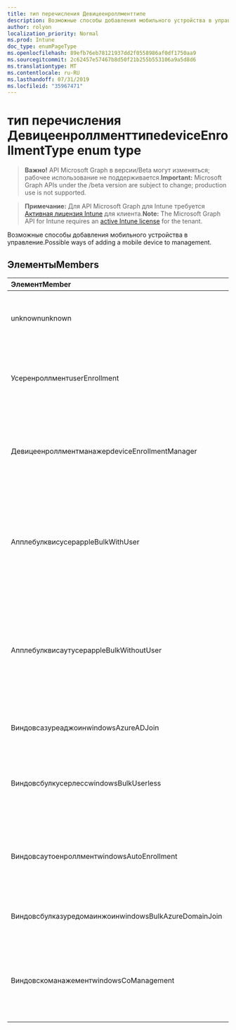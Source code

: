 ```yaml
---
title: тип перечисления Девицеенроллменттипе
description: Возможные способы добавления мобильного устройства в управление.
author: rolyon
localization_priority: Normal
ms.prod: Intune
doc_type: enumPageType
ms.openlocfilehash: 89efb76eb78121937dd2f0558986af0df1750aa9
ms.sourcegitcommit: 2c62457e57467b8d50f21b255b553106a9a5d8d6
ms.translationtype: MT
ms.contentlocale: ru-RU
ms.lasthandoff: 07/31/2019
ms.locfileid: "35967471"
---
```

# <a name="deviceenrollmenttype-enum-type"></a><span data-ttu-id="ce808-103">тип перечисления Девицеенроллменттипе</span><span class="sxs-lookup"><span data-stu-id="ce808-103">deviceEnrollmentType enum type</span></span>

> <span data-ttu-id="ce808-104">**Важно!** API Microsoft Graph в версии/Beta могут изменяться; рабочее использование не поддерживается.</span><span class="sxs-lookup"><span data-stu-id="ce808-104">**Important:** Microsoft Graph APIs under the /beta version are subject to change; production use is not supported.</span></span>

> <span data-ttu-id="ce808-105">**Примечание:** Для API Microsoft Graph для Intune требуется [Активная лицензия Intune](https://go.microsoft.com/fwlink/?linkid=839381) для клиента.</span><span class="sxs-lookup"><span data-stu-id="ce808-105">**Note:** The Microsoft Graph API for Intune requires an [active Intune license](https://go.microsoft.com/fwlink/?linkid=839381) for the tenant.</span></span>

<span data-ttu-id="ce808-106">Возможные способы добавления мобильного устройства в управление.</span><span class="sxs-lookup"><span data-stu-id="ce808-106">Possible ways of adding a mobile device to management.</span></span>

## <a name="members"></a><span data-ttu-id="ce808-107">Элементы</span><span class="sxs-lookup"><span data-stu-id="ce808-107">Members</span></span>
|<span data-ttu-id="ce808-108">Элемент</span><span class="sxs-lookup"><span data-stu-id="ce808-108">Member</span></span>|<span data-ttu-id="ce808-109">Значение</span><span class="sxs-lookup"><span data-stu-id="ce808-109">Value</span></span>|<span data-ttu-id="ce808-110">Описание</span><span class="sxs-lookup"><span data-stu-id="ce808-110">Description</span></span>|
|:---|:---|:---|
|<span data-ttu-id="ce808-111">unknown</span><span class="sxs-lookup"><span data-stu-id="ce808-111">unknown</span></span>|<span data-ttu-id="ce808-112">нуль</span><span class="sxs-lookup"><span data-stu-id="ce808-112">0</span></span>|<span data-ttu-id="ce808-113">Значение по умолчанию: тип регистрации не был собран.</span><span class="sxs-lookup"><span data-stu-id="ce808-113">Default value, enrollment type was not collected.</span></span>|
|<span data-ttu-id="ce808-114">Усеренроллмент</span><span class="sxs-lookup"><span data-stu-id="ce808-114">userEnrollment</span></span>|<span data-ttu-id="ce808-115">1,1</span><span class="sxs-lookup"><span data-stu-id="ce808-115">1</span></span>|<span data-ttu-id="ce808-116">Управляемая пользователями регистрация через канал BYOD.</span><span class="sxs-lookup"><span data-stu-id="ce808-116">User driven enrollment through BYOD channel.</span></span>|
|<span data-ttu-id="ce808-117">Девицеенроллментманажер</span><span class="sxs-lookup"><span data-stu-id="ce808-117">deviceEnrollmentManager</span></span>|<span data-ttu-id="ce808-118">2</span><span class="sxs-lookup"><span data-stu-id="ce808-118">2</span></span>|<span data-ttu-id="ce808-119">Регистрация пользователей с помощью учетной записи менеджера регистрации устройств.</span><span class="sxs-lookup"><span data-stu-id="ce808-119">User enrollment with a device enrollment manager account.</span></span>|
|<span data-ttu-id="ce808-120">Апплебулквисусер</span><span class="sxs-lookup"><span data-stu-id="ce808-120">appleBulkWithUser</span></span>|<span data-ttu-id="ce808-121">4</span><span class="sxs-lookup"><span data-stu-id="ce808-121">3</span></span>|<span data-ttu-id="ce808-122">Массовая регистрация Apple с задачей пользователя.</span><span class="sxs-lookup"><span data-stu-id="ce808-122">Apple bulk enrollment with user challenge.</span></span> <span data-ttu-id="ce808-123">(Предотвращение выполнения данных, Apple Configurator)</span><span class="sxs-lookup"><span data-stu-id="ce808-123">(DEP, Apple Configurator)</span></span>|
|<span data-ttu-id="ce808-124">Апплебулквисаутусер</span><span class="sxs-lookup"><span data-stu-id="ce808-124">appleBulkWithoutUser</span></span>|<span data-ttu-id="ce808-125">SP4</span><span class="sxs-lookup"><span data-stu-id="ce808-125">4</span></span>|<span data-ttu-id="ce808-126">Массовая регистрация Apple без задачи пользователя.</span><span class="sxs-lookup"><span data-stu-id="ce808-126">Apple bulk enrollment without user challenge.</span></span> <span data-ttu-id="ce808-127">(Предотвращение выполнения данных, Apple Configurator, Mobile config)</span><span class="sxs-lookup"><span data-stu-id="ce808-127">(DEP, Apple Configurator, Mobile Config)</span></span>|
|<span data-ttu-id="ce808-128">Виндовсазуреаджоин</span><span class="sxs-lookup"><span data-stu-id="ce808-128">windowsAzureADJoin</span></span>|<span data-ttu-id="ce808-129">17:00</span><span class="sxs-lookup"><span data-stu-id="ce808-129">5</span></span>|<span data-ttu-id="ce808-130">Присоединение к Windows 10 Azure AD.</span><span class="sxs-lookup"><span data-stu-id="ce808-130">Windows 10 Azure AD Join.</span></span>|
|<span data-ttu-id="ce808-131">Виндовсбулкусерлесс</span><span class="sxs-lookup"><span data-stu-id="ce808-131">windowsBulkUserless</span></span>|<span data-ttu-id="ce808-132">6 </span><span class="sxs-lookup"><span data-stu-id="ce808-132">6</span></span>|<span data-ttu-id="ce808-133">Массовая регистрация Windows 10 с помощью ICD с помощью сертификата.</span><span class="sxs-lookup"><span data-stu-id="ce808-133">Windows 10 Bulk enrollment through ICD with certificate.</span></span>|
|<span data-ttu-id="ce808-134">Виндовсаутоенроллмент</span><span class="sxs-lookup"><span data-stu-id="ce808-134">windowsAutoEnrollment</span></span>|<span data-ttu-id="ce808-135">7 </span><span class="sxs-lookup"><span data-stu-id="ce808-135">7</span></span>|<span data-ttu-id="ce808-136">Автоматическая регистрация в Windows 10.</span><span class="sxs-lookup"><span data-stu-id="ce808-136">Windows 10 automatic enrollment.</span></span> <span data-ttu-id="ce808-137">(Добавление рабочей учетной записи)</span><span class="sxs-lookup"><span data-stu-id="ce808-137">(Add work account)</span></span>|
|<span data-ttu-id="ce808-138">Виндовсбулказуредомаинжоин</span><span class="sxs-lookup"><span data-stu-id="ce808-138">windowsBulkAzureDomainJoin</span></span>|<span data-ttu-id="ce808-139">8 </span><span class="sxs-lookup"><span data-stu-id="ce808-139">8</span></span>|<span data-ttu-id="ce808-140">Массовый присоединение к Windows 10 Azure AD.</span><span class="sxs-lookup"><span data-stu-id="ce808-140">Windows 10 bulk Azure AD Join.</span></span>|
|<span data-ttu-id="ce808-141">Виндовскоманажемент</span><span class="sxs-lookup"><span data-stu-id="ce808-141">windowsCoManagement</span></span>|<span data-ttu-id="ce808-142">9 </span><span class="sxs-lookup"><span data-stu-id="ce808-142">9</span></span>|<span data-ttu-id="ce808-143">Управление с помощью Windows 10 инициировано с помощью автопилота или групповой политики.</span><span class="sxs-lookup"><span data-stu-id="ce808-143">Windows 10 Co-Management triggered by AutoPilot or Group Policy.</span></span>|





